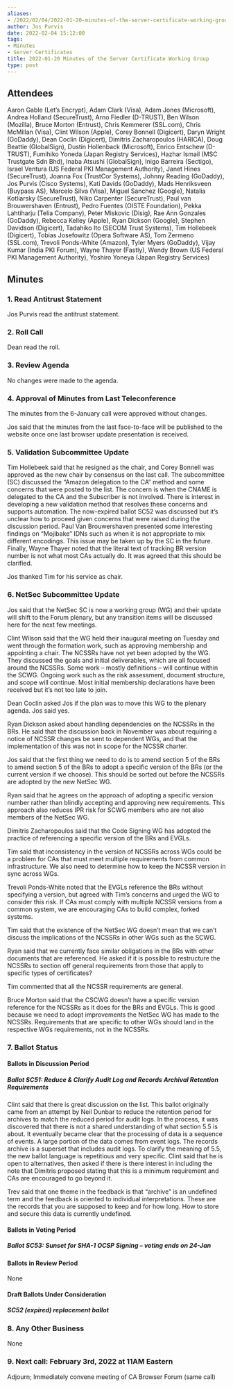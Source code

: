 ```yaml
---
aliases:
- /2022/02/04/2022-01-20-minutes-of-the-server-certificate-working-group/
author: Jos Purvis
date: 2022-02-04 15:12:00
tags:
- Minutes
- Server Certificates
title: 2022-01-20 Minutes of the Server Certificate Working Group
type: post
---
```


## Attendees

Aaron Gable (Let’s Encrypt), Adam Clark (Visa), Adam Jones (Microsoft), Andrea Holland (SecureTrust), Arno Fiedler (D-TRUST), Ben Wilson (Mozilla), Bruce Morton (Entrust), Chris Kemmerer (SSL.com), Chris McMillan (Visa), Clint Wilson (Apple), Corey Bonnell (Digicert), Daryn Wright (GoDaddy), Dean Coclin (Digicert), Dimitris Zacharopoulos (HARICA), Doug Beattie (GlobalSign), Dustin Hollenback (Microsoft), Enrico Entschew (D-TRUST), Fumihiko Yoneda (Japan Registry Services), Hazhar Ismail (MSC Trustgate Sdn Bhd), Inaba Atsushi (GlobalSign), Inigo Barreira (Sectigo), Israel Ventura (US Federal PKI Management Authority), Janet Hines (SecureTrust), Joanna Fox (TrustCor Systems), Johnny Reading (GoDaddy), Jos Purvis (Cisco Systems), Kati Davids (GoDaddy), Mads Henriksveen (Buypass AS), Marcelo Silva (Visa), Miguel Sanchez (Google), Natalia Kotliarsky (SecureTrust), Niko Carpenter (SecureTrust), Paul van Brouwershaven (Entrust), Pedro Fuentes (OISTE Foundation), Pekka Lahtiharju (Telia Company), Peter Miskovic (Disig), Rae Ann Gonzales (GoDaddy), Rebecca Kelley (Apple), Ryan Dickson (Google), Stephen Davidson (Digicert), Tadahiko Ito (SECOM Trust Systems), Tim Hollebeek (Digicert), Tobias Josefowitz (Opera Software AS), Tom Zermeno (SSL.com), Trevoli Ponds-White (Amazon), Tyler Myers (GoDaddy), Vijay Kumar (India PKI Forum), Wayne Thayer (Fastly), Wendy Brown (US Federal PKI Management Authority), Yoshiro Yoneya (Japan Registry Services)

## Minutes

### 1. Read Antitrust Statement

Jos Purvis read the antitrust statement.

### 2. Roll Call

Dean read the roll.

### 3. Review Agenda

No changes were made to the agenda.

### 4. Approval of Minutes from Last Teleconference

The minutes from the 6-January call were approved without changes.

Jos said that the minutes from the last face-to-face will be published to the website once one last browser update presentation is received.

### 5. Validation Subcommittee Update

Tim Hollebeek said that he resigned as the chair, and Corey Bonnell was approved as the new chair by consensus on the last call. The subcommittee (SC) discussed the “Amazon delegation to the CA” method and some concerns that were posted to the list. The concern is when the CNAME is delegated to the CA and the Subscriber is not involved. There is interest in developing a new validation method that resolves these concerns and supports automation. The now-expired ballot SC52 was discussed but it’s unclear how to proceed given concerns that were raised during the discussion period. Paul Van Brouwershaven presented some interesting findings on “Mojibake” IDNs such as when it is not appropriate to mix different encodings. This issue may be taken up by the SC in the future. Finally, Wayne Thayer noted that the literal text of tracking BR version number is not what most CAs actually do. It was agreed that this should be clarified.

Jos thanked Tim for his service as chair.

### 6. NetSec Subcommittee Update

Jos said that the NetSec SC is now a working group (WG) and their update will shift to the Forum plenary, but any transition items will be discussed here for the next few meetings.

Clint Wilson said that the WG held their inaugural meeting on Tuesday and went through the formation work, such as approving membership and appointing a chair. The NCSSRs have not yet been adopted by the WG. They discussed the goals and initial deliverables, which are all focused around the NCSSRs. Some work – mostly definitions – will continue within the SCWG. Ongoing work such as the risk assessment, document structure, and scope will continue. Most initial membership declarations have been received but it’s not too late to join.

Dean Coclin asked Jos if the plan was to move this WG to the plenary agenda. Jos said yes.

Ryan Dickson asked about handling dependencies on the NCSSRs in the BRs. He said that the discussion back in November was about requiring a notice of NCSSR changes be sent to dependent WGs, and that the implementation of this was not in scope for the NCSSR charter.

Jos said that the first thing we need to do is to amend section 5 of the BRs to amend section 5 of the BRs to adopt a specific version of the BRs (or the current version if we choose). This should be sorted out before the NCSSRs are adopted by the new NetSec WG.

Ryan said that he agrees on the approach of adopting a specific version number rather than blindly accepting and approving new requirements. This approach also reduces IPR risk for SCWG members who are not also members of the NetSec WG.

Dimitris Zacharopoulos said that the Code Signing WG has adopted the practice of referencing a specific version of the BRs and EVGLs.

Tim said that inconsistency in the version of NCSSRs across WGs could be a problem for CAs that must meet multiple requirements from common infrastructure. We also need to determine how to keep the NCSSR version in sync across WGs.

Trevoli Ponds-White noted that the EVGLs reference the BRs without specifying a version, but agreed with Tim’s concerns and urged the WG to consider this risk. If CAs must comply with multiple NCSSR versions from a common system, we are encouraging CAs to build complex, forked systems.

Tim said that the existence of the NetSec WG doesn’t mean that we can’t discuss the implications of the NCSSRs in other WGs such as the SCWG.

Ryan said that we currently face similar obligations in the BRs with other documents that are referenced. He asked if it is possible to restructure the NCSSRs to section off general requirements from those that apply to specific types of certificates?

Tim commented that all the NCSSR requirements are general.

Bruce Morton said that the CSCWG doesn’t have a specific version reference for the NCSSRs as it does for the BRs and EVGLs. This is good because we need to adopt improvements the NetSec WG has made to the NCSSRs. Requirements that are specific to other WGs should land in the respective WGs requirements, not in the NCSSRs.

### 7. Ballot Status

#### Ballots in Discussion Period

##### Ballot SC51: Reduce & Clarify Audit Log and Records Archival Retention Requirements

Clint said that there is great discussion on the list. This ballot originally came from an attempt by Neil Dunbar to reduce the retention period for archives to match the reduced period for audit logs. In the process, it was discovered that there is not a shared understanding of what section 5.5 is about. It eventually became clear that the processing of data is a sequence of events. A large portion of the data comes from event logs. The records archive is a superset that includes audit logs. To clarify the meaning of 5.5, the new ballot language is repetitious and very specific. Clint said that he is open to alternatives, then asked if there is there interest in including the note that Dimitris proposed stating that this is a minimum requirement and CAs are encouraged to go beyond it.

Trev said that one theme in the feedback is that “archive” is an undefined term and the feedback is oriented to individual interpretations. These are the records that you are supposed to keep and for how long. How to store and secure this data is currently undefined.

#### Ballots in Voting Period

##### Ballot SC53: Sunset for SHA-1 OCSP Signing – voting ends on 24-Jan

#### Ballots in Review Period

None

#### Draft Ballots Under Consideration

##### SC52 (expired) replacement ballot

### 8. Any Other Business

None

### 9. Next call: February 3rd, 2022 at 11AM Eastern

Adjourn; Immediately convene meeting of CA Browser Forum (same call)
